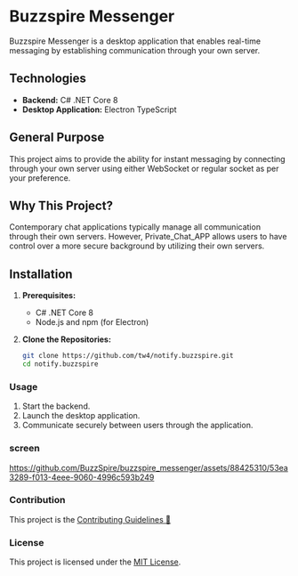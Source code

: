 # Buzzspire Messenger


Buzzspire Messenger is a desktop application that enables real-time messaging by establishing communication through your own server.

## Technologies

- **Backend:** C# .NET Core 8
- **Desktop Application:** Electron TypeScript

## General Purpose

This project aims to provide the ability for instant messaging by connecting through your own server using either WebSocket or regular socket as per your preference.

## Why This Project?

Contemporary chat applications typically manage all communication through their own servers. However, Private_Chat_APP allows users to have control over a more secure background by utilizing their own servers.

## Installation

1. **Prerequisites:**
   - C# .NET Core 8
   - Node.js and npm (for Electron)

2. **Clone the Repositories:**
   ```bash
   git clone https://github.com/tw4/notify.buzzspire.git
   cd notify.buzzspire
   ```

### Usage

1. Start the backend.
2. Launch the desktop application.
3. Communicate securely between users through the application.

### screen




https://github.com/BuzzSpire/buzzspire_messenger/assets/88425310/53ea3289-f013-4eee-9060-4996c593b249




### Contribution

This project is the [Contributing Guidelines 🚀](https://github.com/tw4/notify.buzzspire/wiki/Contribution-Guidelines)


### License

This project is licensed under the [MIT License](LICENSE).
